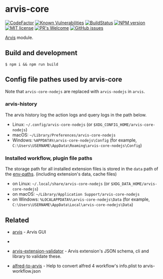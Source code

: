 # arvis-core
[![CodeFactor](https://www.codefactor.io/repository/github/jopemachine/arvis-core/badge)](https://www.codefactor.io/repository/github/jopemachine/arvis-core)
[![Known Vulnerabilities](https://snyk.io/test/github/jopemachine/arvis-core/badge.svg)]()
[![BuildStatus](https://api.travis-ci.com/jopemachine/arvis-core.svg)](https://www.npmjs.com/package/arvis-core)
[![NPM version](https://badge.fury.io/js/arvis-core.svg)](http://badge.fury.io/js/arvis-core)
[![MIT license](https://img.shields.io/badge/License-MIT-blue.svg)](https://lbesson.mit-license.org/)
[![PR's Welcome](https://img.shields.io/badge/PRs-welcome-brightgreen.svg?style=flat)](http://makeapullrequest.com)
[![GitHub issues](https://img.shields.io/github/issues/jopemachine/arvis-core.svg)](https://GitHub.com/jopemachine/arvis-core/issues/)

[Arvis](https://github.com/jopemachine/arvis) module.


## Build and development

```
$ npm i && npm run build
```

## Config file pathes used by arvis-core

Note that `arvis-core-nodejs` are replaced with `arvis-nodejs` in `arvis`.

### arvis-history

The arvis history log the action logs and query logs in the path below.

* Linux: `~/.config/arvis-core-nodejs` (or `$XDG_CONFIG_HOME/arvis-core-nodejs`)
* macOS: `~/Library/Preferences/arvis-core-nodejs`
* Windows: `%APPDATA%\arvis-core-nodejs\Config` (for example, `C:\Users\USERNAME\AppData\Roaming\arvis-core-nodejs\Config`)

### Installed workflow, plugin file paths

The storage path for all installed extension files is stored in the `data` path of the [env-paths](https://github.com/sindresorhus/env-paths).
(including extension's data, cache files)

* on Linux: `~/.local/share/arvis-core-nodejs` (or `$XDG_DATA_HOME/arvis-core-nodejs`)
* on macOS: `~/Library/Application Support/arvis-core-nodejs`
* on Windows: `%LOCALAPPDATA%\arvis-core-nodejs\Data` (for example, `C:\Users\USERNAME\AppData\Local\arvis-core-nodejs\Data`)

## Related

- [arvis](https://github.com/jopemachine/arvis) - Arvis GUI
- 
- [arvis-extension-validator](https://github.com/jopemachine/arvis-extension-validator) - Arvis extension's JSON schema, cli and library to validate these.

- [alfred-to-arvis](https://github.com/jopemachine/alfred-to-arvis) - Help to convert alfred 4 workflow's info.plist to arvis-workflow.json

